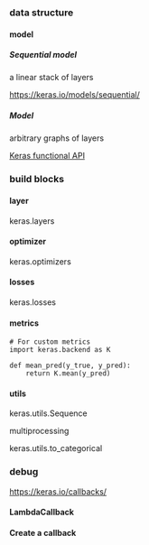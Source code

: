 ### data structure

#### model

##### Sequential model

a linear stack of layers

https://keras.io/models/sequential/



##### Model

arbitrary graphs of layers

[Keras functional API](https://keras.io/getting-started/functional-api-guide)



### build blocks

#### layer

keras.layers

#### optimizer

keras.optimizers

#### losses

keras.losses

#### metrics

```
# For custom metrics
import keras.backend as K

def mean_pred(y_true, y_pred):
    return K.mean(y_pred)
```



#### utils

keras.utils.Sequence

multiprocessing



keras.utils.to_categorical





### debug

https://keras.io/callbacks/

#### LambdaCallback

#### Create a callback






















